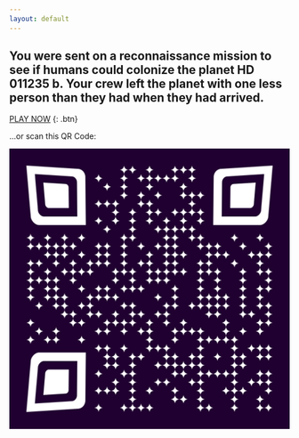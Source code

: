 ```yaml
---
layout: default
---
```


## You were sent on a reconnaissance mission to see if humans could colonize the planet HD 011235 b. Your crew left the planet with one less person than they had when they had arrived.

[PLAY NOW](https://csrodrig25.github.io/STRANDED)
{: .btn}

...or scan this QR Code:

![QR Code for STRANDED online game](/qr-code-small.png)